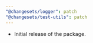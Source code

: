 ```yaml
---
"@changesets/logger": patch
"@changesets/test-utils": patch
---
```


- Initial release of the package.
